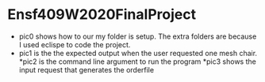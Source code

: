# Ensf409W2020FinalProject

* pic0 shows how to our my folder is setup. The extra folders are because I used eclispe to code the project.  
* pic1 is the the expected output when the user requested one mesh chair. 
*pic2 is the command line argument to run the program 
*pic3 shows the input request that generates the orderfile

